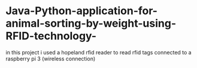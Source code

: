 # Java-Python-application-for-animal-sorting-by-weight-using-RFID-technology-
in this project i used a hopeland rfid reader to read rfid tags connected to a raspberry pi 3 (wireless connection)
